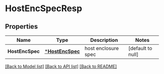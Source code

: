 # HostEncSpecResp

## Properties
Name | Type | Description | Notes
------------ | ------------- | ------------- | -------------
**HostEncSpec** | [***HostEncSpec**](HostEncSpec.md) | host enclosure spec | [default to null]

[[Back to Model list]](../README.md#documentation-for-models) [[Back to API list]](../README.md#documentation-for-api-endpoints) [[Back to README]](../README.md)


